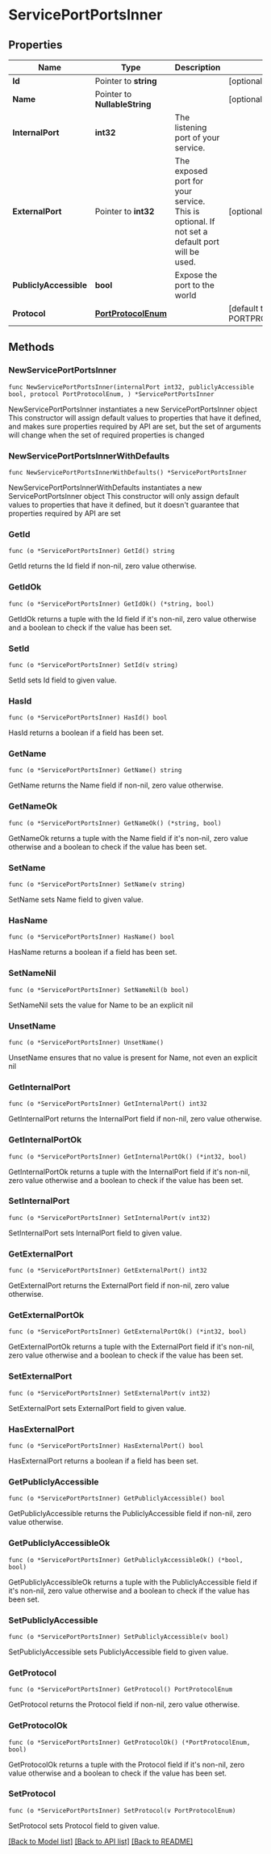 # ServicePortPortsInner

## Properties

Name | Type | Description | Notes
------------ | ------------- | ------------- | -------------
**Id** | Pointer to **string** |  | [optional] 
**Name** | Pointer to **NullableString** |  | [optional] 
**InternalPort** | **int32** | The listening port of your service. | 
**ExternalPort** | Pointer to **int32** | The exposed port for your service. This is optional. If not set a default port will be used. | [optional] 
**PubliclyAccessible** | **bool** | Expose the port to the world | 
**Protocol** | [**PortProtocolEnum**](PortProtocolEnum.md) |  | [default to PORTPROTOCOLENUM_HTTP]

## Methods

### NewServicePortPortsInner

`func NewServicePortPortsInner(internalPort int32, publiclyAccessible bool, protocol PortProtocolEnum, ) *ServicePortPortsInner`

NewServicePortPortsInner instantiates a new ServicePortPortsInner object
This constructor will assign default values to properties that have it defined,
and makes sure properties required by API are set, but the set of arguments
will change when the set of required properties is changed

### NewServicePortPortsInnerWithDefaults

`func NewServicePortPortsInnerWithDefaults() *ServicePortPortsInner`

NewServicePortPortsInnerWithDefaults instantiates a new ServicePortPortsInner object
This constructor will only assign default values to properties that have it defined,
but it doesn't guarantee that properties required by API are set

### GetId

`func (o *ServicePortPortsInner) GetId() string`

GetId returns the Id field if non-nil, zero value otherwise.

### GetIdOk

`func (o *ServicePortPortsInner) GetIdOk() (*string, bool)`

GetIdOk returns a tuple with the Id field if it's non-nil, zero value otherwise
and a boolean to check if the value has been set.

### SetId

`func (o *ServicePortPortsInner) SetId(v string)`

SetId sets Id field to given value.

### HasId

`func (o *ServicePortPortsInner) HasId() bool`

HasId returns a boolean if a field has been set.

### GetName

`func (o *ServicePortPortsInner) GetName() string`

GetName returns the Name field if non-nil, zero value otherwise.

### GetNameOk

`func (o *ServicePortPortsInner) GetNameOk() (*string, bool)`

GetNameOk returns a tuple with the Name field if it's non-nil, zero value otherwise
and a boolean to check if the value has been set.

### SetName

`func (o *ServicePortPortsInner) SetName(v string)`

SetName sets Name field to given value.

### HasName

`func (o *ServicePortPortsInner) HasName() bool`

HasName returns a boolean if a field has been set.

### SetNameNil

`func (o *ServicePortPortsInner) SetNameNil(b bool)`

 SetNameNil sets the value for Name to be an explicit nil

### UnsetName
`func (o *ServicePortPortsInner) UnsetName()`

UnsetName ensures that no value is present for Name, not even an explicit nil
### GetInternalPort

`func (o *ServicePortPortsInner) GetInternalPort() int32`

GetInternalPort returns the InternalPort field if non-nil, zero value otherwise.

### GetInternalPortOk

`func (o *ServicePortPortsInner) GetInternalPortOk() (*int32, bool)`

GetInternalPortOk returns a tuple with the InternalPort field if it's non-nil, zero value otherwise
and a boolean to check if the value has been set.

### SetInternalPort

`func (o *ServicePortPortsInner) SetInternalPort(v int32)`

SetInternalPort sets InternalPort field to given value.


### GetExternalPort

`func (o *ServicePortPortsInner) GetExternalPort() int32`

GetExternalPort returns the ExternalPort field if non-nil, zero value otherwise.

### GetExternalPortOk

`func (o *ServicePortPortsInner) GetExternalPortOk() (*int32, bool)`

GetExternalPortOk returns a tuple with the ExternalPort field if it's non-nil, zero value otherwise
and a boolean to check if the value has been set.

### SetExternalPort

`func (o *ServicePortPortsInner) SetExternalPort(v int32)`

SetExternalPort sets ExternalPort field to given value.

### HasExternalPort

`func (o *ServicePortPortsInner) HasExternalPort() bool`

HasExternalPort returns a boolean if a field has been set.

### GetPubliclyAccessible

`func (o *ServicePortPortsInner) GetPubliclyAccessible() bool`

GetPubliclyAccessible returns the PubliclyAccessible field if non-nil, zero value otherwise.

### GetPubliclyAccessibleOk

`func (o *ServicePortPortsInner) GetPubliclyAccessibleOk() (*bool, bool)`

GetPubliclyAccessibleOk returns a tuple with the PubliclyAccessible field if it's non-nil, zero value otherwise
and a boolean to check if the value has been set.

### SetPubliclyAccessible

`func (o *ServicePortPortsInner) SetPubliclyAccessible(v bool)`

SetPubliclyAccessible sets PubliclyAccessible field to given value.


### GetProtocol

`func (o *ServicePortPortsInner) GetProtocol() PortProtocolEnum`

GetProtocol returns the Protocol field if non-nil, zero value otherwise.

### GetProtocolOk

`func (o *ServicePortPortsInner) GetProtocolOk() (*PortProtocolEnum, bool)`

GetProtocolOk returns a tuple with the Protocol field if it's non-nil, zero value otherwise
and a boolean to check if the value has been set.

### SetProtocol

`func (o *ServicePortPortsInner) SetProtocol(v PortProtocolEnum)`

SetProtocol sets Protocol field to given value.



[[Back to Model list]](../README.md#documentation-for-models) [[Back to API list]](../README.md#documentation-for-api-endpoints) [[Back to README]](../README.md)


